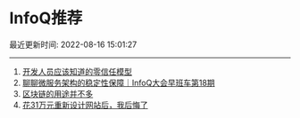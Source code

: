 # InfoQ推荐

最近更新时间: 2022-08-16 15:01:27

--- 
1. [开发人员应该知道的零信任模型](https://www.infoq.cn/article/cyp8cGxllDNxd6Zl3jbr) 
2. [聊聊微服务架构的稳定性保障｜InfoQ大会早班车第18期](https://www.infoq.cn/article/3UaAmw4dFVESmYhOZaZ2) 
3. [区块链的用途并不多](https://www.infoq.cn/article/3Ko3rS9t2O18vAoCiqD5) 
4. [花31万元重新设计网站后，我后悔了](https://www.infoq.cn/article/L3w3f9TK95E6jzSklziX) 
